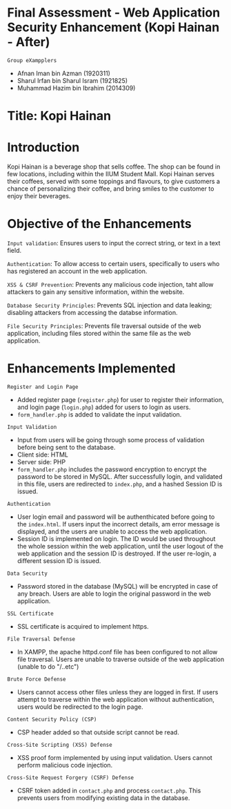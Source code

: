 # Final Assessment - Web Application Security Enhancement (Kopi Hainan - After)

`Group eXampplers`
- Afnan Iman bin Azman (1920311)
- Sharul Irfan bin Sharul Isram (1921825)
- Muhammad Hazim bin Ibrahim (2014309)

# Title: Kopi Hainan
# Introduction
Kopi Hainan is a beverage shop that sells coffee. The shop can be found in few locations, including within the IIUM Student Mall. Kopi Hainan serves their coffees, served with some toppings and flavours, to give customers a chance of personalizing their coffee, and bring smiles to the customer to enjoy their beverages.

# Objective of the Enhancements
`Input validation`: Ensures users to input the correct string, or text in a text field.

`Authentication`: To allow access to certain users, specifically to users who has registered an account in the web application.

`XSS & CSRF Prevention`: Prevents any malicious code injection, taht allow attackers to gain any sensitive information, within the website.

`Database Security Principles`: Prevents SQL injection and data leaking; disabling attackers from accessing the databse information.

`File Security Principles`: Prevents file traversal outside of the web application, including files stored within the same file as the web application.


# Enhancements Implemented
`Register and Login Page`
- Added register page (`register.php`) for user to register their information, and login page (`login.php`) added for users to login as users.
 - `form_handler.php` is added to validate the input validation.

`Input Validation`
- Input from users will be going through some process of validation before being sent to the database.
 - Client side: HTML
 - Server side: PHP
- `form_handler.php` includes the password encryption to encrypt the password to be stored in MySQL. After successfully login, and validated in this file, users are redirected to `index.php`, and a hashed Session ID is issued.

`Authentication`
- User login email and password will be authenthicated before going to the `index.html`. If users input the incorrect details, am error message is displayed, and the users are unable to access the web application.
- Session ID is implemented on login. The ID would be used throughout the whole session within the web application, until the user logout of the web application and the session ID is destroyed. If the user re-login, a different session ID is issued.

`Data Security`
- Password stored in the database (MySQL) will be encrypted in case of any breach. Users are able to login the original password in the web application.

`SSL Certificate`
- SSL certificate is acquired to implement https.

`File Traversal Defense`
- In XAMPP, the apache httpd.conf file has been configured to not allow file traversal. Users are unable to traverse outside of the web application (unable to do "/..etc")

`Brute Force Defense`
- Users cannot access other files unless they are logged in first. If users attempt to traverse within the web application without authentication, users would be redirected to the login page.

`Content Security Policy (CSP)`
- CSP header added so that outside script cannot be read.

 `Cross-Site Scripting (XSS) Defense`
- XSS proof form implemented by using input validation. Users cannot perform malicious code injection.

 `Cross-Site Request Forgery (CSRF) Defense`
- CSRF token added in `contact.php` and process `contact.php`. This prevents users from modifying existing data in the database.

